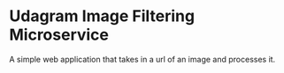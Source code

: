 # Udagram Image Filtering Microservice

A simple web application that takes in a url of an image and processes it.
